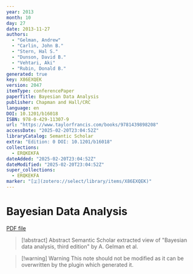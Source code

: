 ```yaml
---
year: 2013
month: 10
day: 27
date: 2013-11-27
authors:
  - "Gelman, Andrew"
  - "Carlin, John B."
  - "Stern, Hal S."
  - "Dunson, David B."
  - "Vehtari, Aki"
  - "Rubin, Donald B."
generated: true
key: X86EXQEK
version: 2047
itemType: conferencePaper
paperTitle: Bayesian Data Analysis
publisher: Chapman and Hall/CRC
language: en
DOI: 10.1201/b16018
ISBN: 978-0-429-11307-9
url: "https://www.taylorfrancis.com/books/9781439898208"
accessDate: "2025-02-20T23:04:52Z"
libraryCatalog: Semantic Scholar
extra: "Edition: 0 DOI: 10.1201/b16018"
collections:
  - ERQKEKFA
dateAdded: "2025-02-20T23:04:52Z"
dateModified: "2025-02-20T23:04:52Z"
super_collections:
  - ERQKEKFA
marker: "[🇿](zotero://select/library/items/X86EXQEK)"
---
```


# Bayesian Data Analysis

[PDF file](/Papers/PDFs/Gelman%20et%20al.%202013undefined%20-%20Bayesian%20Data%20Analysis.pdf)

> [!abstract] Abstract
> Semantic Scholar extracted view of "Bayesian data analysis, third edition" by A. Gelman et al.

>[!warning] Warning
> This note should not be modified as it can be overwritten by the plugin which generated it.

